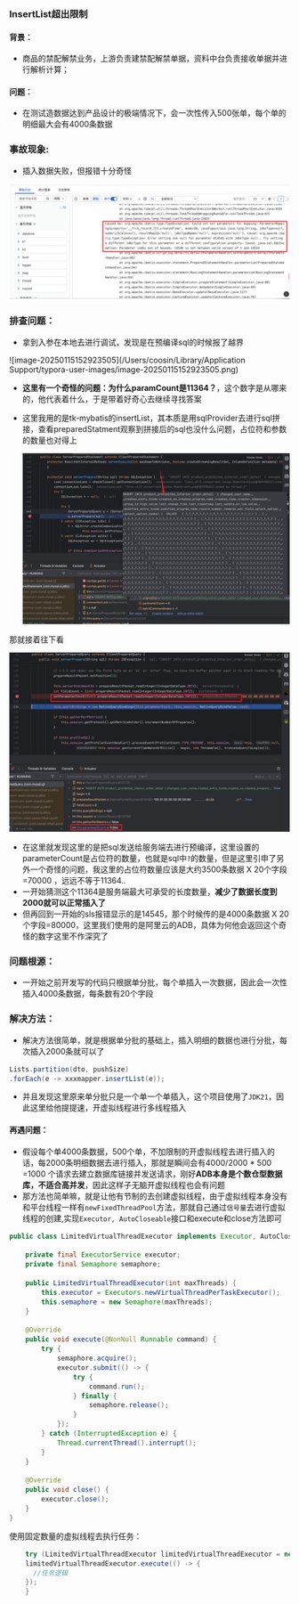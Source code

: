 ### InsertList超出限制



#### 背景：

- 商品的禁配解禁业务，上游负责建禁配解禁单据，资料中台负责接收单据并进行解析计算；

#### 问题：

- 在测试造数据达到产品设计的极端情况下，会一次性传入500张单，每个单的明细最大会有4000条数据

### 事故现象:

- 插入数据失败，但报错十分奇怪

![linklist](../../images/insertList_quest.png)



### 排查问题：

- 拿到入参在本地去进行调试，发现是在预编译sql的时候报了越界

![image-20250115152923505](/Users/coosin/Library/Application Support/typora-user-images/image-20250115152923505.png)

- **这里有一个奇怪的问题：为什么paramCount是11364？**，这个数字是从哪来的，他代表着什么，于是带着好奇心去继续寻找答案

- 这里我用的是tk-mybatis的insertList，其本质是用sqlProvider去进行sql拼接，查看preparedStatment观察到拼接后的sql也没什么问题，占位符和参数的数量也对得上

  ![linklist](../../images/insertListError1.png)

那就接着往下看

![linklist](../../images/insertListError2.png)

- 在这里就发现这里的是把sql发送给服务端去进行预编译，这里设置的parameterCount是占位符的数量，也就是sql中`?`的数量，但是这里引申了另外一个奇怪的问题，我这里的占位符数量应该是大约3500条数据 X 20个字段=70000 ，远远不等于11364.. 
- 一开始猜测这个11364是服务端最大可承受的长度数量，**减少了数据长度到2000就可以正常插入了**
- 但再回到一开始的sls报错显示的是14545，那个时候传的是4000条数据 X 20个字段=80000，这里我们使用的是阿里云的ADB，具体为何他会返回这个奇怪的数字这里不作深究了



###  问题根源：

- 一开始之前开发写的代码只根据单分批，每个单插入一次数据，因此会一次性插入4000条数据，每条数有20个字段

### 解决方法：

- 解决方法很简单，就是根据单分批的基础上，插入明细的数据也进行分批，每次插入2000条就可以了

```java
Lists.partition(dto, pushSize)
.forEach(e -> xxxmapper.insertList(e));
```



- 并且发现这里原来单分批只是一个单一个单插入，这个项目使用了`JDK21`，因此这里给他提提速，开虚拟线程进行多线程插入

#### 再遇问题：

- 假设每个单4000条数据，500个单，不加限制的开虚拟线程去进行插入的话，每2000条明细数据去进行插入，那就是瞬间会有4000/2000 * 500 =1000 个请求去建立数据库链接并发送请求，刚好**ADB本身是个数仓型数据库，不适合高并发**，因此这样子无脑开虚拟线程也会有问题
- 那方法也简单嘛，就是让他有节制的去创建虚拟线程，由于虚拟线程本身没有和平台线程一样有`newFixedThreadPool`方法，那就自己通过``信号量``去进行虚拟线程的创建,实现`Executor, AutoCloseable`接口和execute和close方法即可

```java
public class LimitedVirtualThreadExecutor implements Executor, AutoCloseable {

    private final ExecutorService executor;
    private final Semaphore semaphore;

    public LimitedVirtualThreadExecutor(int maxThreads) {
        this.executor = Executors.newVirtualThreadPerTaskExecutor();
        this.semaphore = new Semaphore(maxThreads);
    }

    @Override
    public void execute(@NonNull Runnable command) {
        try {
            semaphore.acquire();
            executor.submit(() -> {
                try {
                    command.run();
                } finally {
                    semaphore.release();
                }
            });
        } catch (InterruptedException e) {
            Thread.currentThread().interrupt();
        }
    }

    @Override
    public void close() {
        executor.close();
    }
}
```

使用固定数量的虚拟线程去执行任务：

```java
    try (LimitedVirtualThreadExecutor limitedVirtualThreadExecutor = new LimitedVirtualThreadExecutor(threadSize)) {
    limitedVirtualThreadExecutor.execute(() -> {
      //任务逻辑
    });
    }
```







#### 



